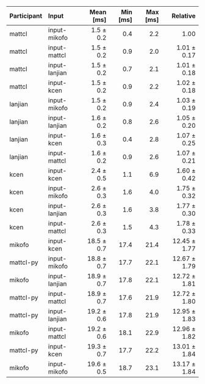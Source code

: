 | Participant | Input | Mean [ms] | Min [ms] | Max [ms] | Relative |
|:---|:---|---:|---:|---:|---:|
| mattcl | input-mikofo | 1.5 ± 0.2 | 0.4 | 2.2 | 1.00 |
| mattcl | input-mattcl | 1.5 ± 0.2 | 0.9 | 2.0 | 1.01 ± 0.17 |
| mattcl | input-lanjian | 1.5 ± 0.2 | 0.7 | 2.1 | 1.01 ± 0.18 |
| mattcl | input-kcen | 1.5 ± 0.2 | 0.9 | 2.2 | 1.02 ± 0.18 |
| lanjian | input-mikofo | 1.5 ± 0.2 | 0.9 | 2.4 | 1.03 ± 0.19 |
| lanjian | input-lanjian | 1.6 ± 0.2 | 0.8 | 2.6 | 1.05 ± 0.20 |
| lanjian | input-kcen | 1.6 ± 0.3 | 0.4 | 2.8 | 1.07 ± 0.25 |
| lanjian | input-mattcl | 1.6 ± 0.2 | 0.9 | 2.6 | 1.07 ± 0.21 |
| kcen | input-kcen | 2.4 ± 0.5 | 1.1 | 6.9 | 1.60 ± 0.42 |
| kcen | input-mikofo | 2.6 ± 0.3 | 1.6 | 4.0 | 1.75 ± 0.32 |
| kcen | input-lanjian | 2.6 ± 0.3 | 1.6 | 3.8 | 1.77 ± 0.30 |
| kcen | input-mattcl | 2.6 ± 0.3 | 1.5 | 4.3 | 1.78 ± 0.33 |
| mikofo | input-kcen | 18.5 ± 0.7 | 17.4 | 21.4 | 12.45 ± 1.77 |
| mattcl-py | input-mikofo | 18.8 ± 0.7 | 17.7 | 22.1 | 12.67 ± 1.79 |
| mikofo | input-lanjian | 18.9 ± 0.7 | 17.8 | 22.1 | 12.72 ± 1.81 |
| mattcl-py | input-mattcl | 18.9 ± 0.7 | 17.6 | 21.9 | 12.72 ± 1.80 |
| mattcl-py | input-lanjian | 19.2 ± 0.6 | 17.8 | 21.9 | 12.95 ± 1.83 |
| mikofo | input-mattcl | 19.2 ± 0.6 | 18.1 | 22.9 | 12.96 ± 1.82 |
| mattcl-py | input-kcen | 19.3 ± 0.7 | 17.7 | 22.2 | 13.01 ± 1.84 |
| mikofo | input-mikofo | 19.6 ± 0.5 | 18.7 | 23.1 | 13.17 ± 1.84 |
